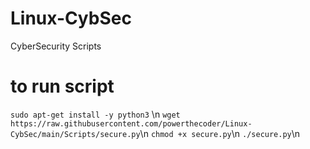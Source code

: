 # Linux-CybSec
CyberSecurity Scripts

# to run script
`sudo apt-get install -y python3` \n
`wget https://raw.githubusercontent.com/powerthecoder/Linux-CybSec/main/Scripts/secure.py`\n
`chmod +x secure.py`\n
`./secure.py`\n
